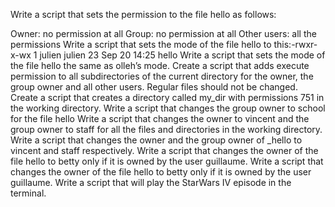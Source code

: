 Write a script that sets the permission to the file hello as follows:

Owner: no permission at all
Group: no permission at all
Other users: all the permissions
Write a script that sets the mode of the file hello to this:-rwxr-x-wx 1 julien julien 23 Sep 20 14:25 hello
Write a script that sets the mode of the file hello the same as olleh’s mode.
Create a script that adds execute permission to all subdirectories of the current directory for the owner, the group owner and all other users. Regular files should not be changed.
Create a script that creates a directory called my_dir with permissions 751 in the working directory.
Write a script that changes the group owner to school for the file hello
Write a script that changes the owner to vincent and the group owner to staff for all the files and directories in the working directory.
Write a script that changes the owner and the group owner of _hello to vincent and staff respectively.
Write a script that changes the owner of the file hello to betty only if it is owned by the user guillaume.
Write a script that changes the owner of the file hello to betty only if it is owned by the user guillaume.
Write a script that will play the StarWars IV episode in the terminal.
